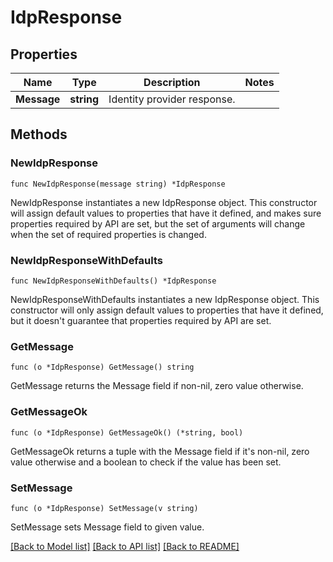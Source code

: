 # IdpResponse

## Properties

Name | Type | Description | Notes
---- | ---- | ----------- | ------
**Message** | **string** | Identity provider response. | 

## Methods

### NewIdpResponse

`func NewIdpResponse(message string) *IdpResponse`

NewIdpResponse instantiates a new IdpResponse object.
This constructor will assign default values to properties that have it defined,
and makes sure properties required by API are set, but the set of arguments
will change when the set of required properties is changed.

### NewIdpResponseWithDefaults

`func NewIdpResponseWithDefaults() *IdpResponse`

NewIdpResponseWithDefaults instantiates a new IdpResponse object.
This constructor will only assign default values to properties that have it defined,
but it doesn't guarantee that properties required by API are set.

### GetMessage

`func (o *IdpResponse) GetMessage() string`

GetMessage returns the Message field if non-nil, zero value otherwise.

### GetMessageOk

`func (o *IdpResponse) GetMessageOk() (*string, bool)`

GetMessageOk returns a tuple with the Message field if it's non-nil, zero value otherwise
and a boolean to check if the value has been set.

### SetMessage

`func (o *IdpResponse) SetMessage(v string)`

SetMessage sets Message field to given value.



[[Back to Model list]](../README.md#documentation-for-models) [[Back to API list]](../README.md#documentation-for-api-endpoints) [[Back to README]](../README.md)


